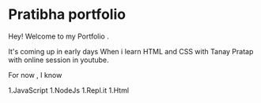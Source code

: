 # Pratibha portfolio

Hey! Welcome to my Portfolio .

It's coming up in early days When i learn HTML and CSS with Tanay Pratap with online session in youtube.

For now , I know

1.JavaScript
1.NodeJs
1.Repl.it
1.Html
